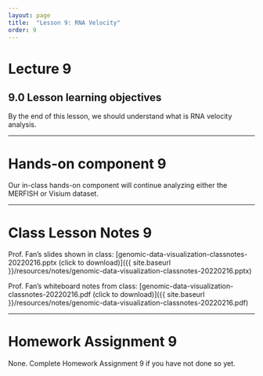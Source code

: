 ```yaml
---
layout: page
title:  "Lesson 9: RNA Velocity"
order: 9
---
```


# Lecture 9

## 9.0 Lesson learning objectives

By the end of this lesson, we should understand what is RNA velocity analysis.

---

# Hands-on component 9

Our in-class hands-on component will continue analyzing either the MERFISH or Visium dataset.

---

# Class Lesson Notes 9

Prof. Fan’s slides shown in class: [genomic-data-visualization-classnotes-20220216.pptx (click to download)]({{ site.baseurl }}/resources/notes/genomic-data-visualization-classnotes-20220216.pptx)

Prof. Fan’s whiteboard notes from class: [genomic-data-visualization-classnotes-20220216.pdf (click to download)]({{ site.baseurl }}/resources/notes/genomic-data-visualization-classnotes-20220216.pdf)

---

# Homework Assignment 9

None. Complete Homework Assignment 9 if you have not done so yet.



